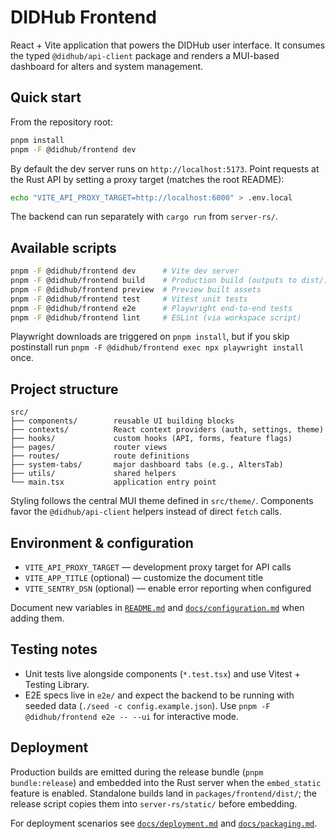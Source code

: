 # DIDHub Frontend

React + Vite application that powers the DIDHub user interface. It consumes the
typed `@didhub/api-client` package and renders a MUI-based dashboard for alters
and system management.

## Quick start

From the repository root:

```bash
pnpm install
pnpm -F @didhub/frontend dev
```

By default the dev server runs on `http://localhost:5173`. Point requests at the
Rust API by setting a proxy target (matches the root README):

```bash
echo "VITE_API_PROXY_TARGET=http://localhost:6000" > .env.local
```

The backend can run separately with `cargo run` from `server-rs/`.

## Available scripts

```bash
pnpm -F @didhub/frontend dev      # Vite dev server
pnpm -F @didhub/frontend build    # Production build (outputs to dist/)
pnpm -F @didhub/frontend preview  # Preview built assets
pnpm -F @didhub/frontend test     # Vitest unit tests
pnpm -F @didhub/frontend e2e      # Playwright end-to-end tests
pnpm -F @didhub/frontend lint     # ESLint (via workspace script)
```

Playwright downloads are triggered on `pnpm install`, but if you skip
postinstall run `pnpm -F @didhub/frontend exec npx playwright install` once.

## Project structure

```
src/
├── components/        reusable UI building blocks
├── contexts/          React context providers (auth, settings, theme)
├── hooks/             custom hooks (API, forms, feature flags)
├── pages/             router views
├── routes/            route definitions
├── system-tabs/       major dashboard tabs (e.g., AltersTab)
├── utils/             shared helpers
└── main.tsx           application entry point
```

Styling follows the central MUI theme defined in `src/theme/`. Components favor
the `@didhub/api-client` helpers instead of direct `fetch` calls.

## Environment & configuration

- `VITE_API_PROXY_TARGET` — development proxy target for API calls
- `VITE_APP_TITLE` (optional) — customize the document title
- `VITE_SENTRY_DSN` (optional) — enable error reporting when configured

Document new variables in [`README.md`](../../README.md) and
[`docs/configuration.md`](../../docs/configuration.md) when adding them.

## Testing notes

- Unit tests live alongside components (`*.test.tsx`) and use Vitest + Testing
  Library.
- E2E specs live in `e2e/` and expect the backend to be running with seeded
  data (`./seed -c config.example.json`). Use `pnpm -F @didhub/frontend e2e -- --ui`
  for interactive mode.

## Deployment

Production builds are emitted during the release bundle (`pnpm bundle:release`)
and embedded into the Rust server when the `embed_static` feature is enabled.
Standalone builds land in `packages/frontend/dist/`; the release script copies
them into `server-rs/static/` before embedding.

For deployment scenarios see [`docs/deployment.md`](../../docs/deployment.md)
and [`docs/packaging.md`](../../docs/packaging.md).
